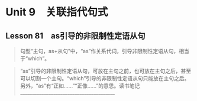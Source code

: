 ﻿ # Unit 9　关联指代句式
 ## Lesson 81　as引导的非限制性定语从句
 
> 句型“主句，as+从句”中，“as”作关系代词，引导非限制性定语从句，相当于“which”。

> “as”引导的非限制性定语从句，可放在主句之前，也可放在主句之后，甚至可以切割一个主句。“which”引导的非限制性定语从句只能放在主句之后。另外，“as”有“正如……”“正像……”的意思。读书笔记________________________________________


 